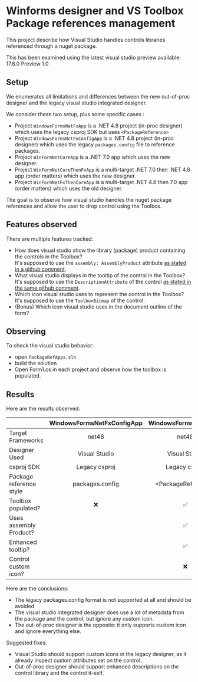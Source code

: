 ﻿# Winforms designer and VS Toolbox Package references management

This project describe how Visual Studio handles controls libraries referenced through a nuget package.

This has been examined using the latest visual studio preview available: 17.8.0 Preview 1.0

## Setup

We enumerates all limitations and differences between the new out-of-proc designer and the legacy visual studio integrated designer.

We consider these two setup, plus some specific cases :

- Project `WindowsFormsNetFxApp` is a .NET 4.8 project (in-proc designer) which uses the legacy csproj SDK but uses `<PackageReference>`
- Project `WindowsFormsNetFxConfigApp` is a .NET 4.8 project (in-proc designer) which uses the legacy `packages.config` file to reference packages.
- Project `WinFormNetCoreApp` is a .NET 7.0 app which uses the new designer.
- Project `WinFormNetCoreThenFxApp` is a multi-target .NET 7.0 then .NET 4.8 app (order matters) which uses the new designer.
- Project `WinFormNetFxThenCoreApp` is a multi-target .NET 4.8 then 7.0 app (order matters) which uses the old designer.

The goal is to observe how visual studio handles the nuget package references and allow the user to drop control using the Toolbox.

## Features observed

There are multiple features tracked:

- How does visual studio show the library (package) product containing the controls in the Toolbox?  
  It's supposed to use the `assembly: AssemblyProduct` attribute [as stated in a github comment](https://github.com/NuGet/Home/issues/6440#issuecomment-434827530).
- What visual studio displays in the tooltip of the control in the Toolbox?
  It's supposed to use the `DescriptionAttribute` of the control [as stated in the same github comment](https://github.com/NuGet/Home/issues/6440#issuecomment-434827530).
- Which icon visual studio uses to represent the control in the Toolbox?
  It's supposed to use the `ToolboxBitmap` of the control.
- (Bonus) Which icon visual studio uses in the document outline of the form?

## Observing

To check the visual studio behavior:

- open `PackageRefApps.sln`
- build the solution
- Open Form1.cs in each project and observe how the toolbox is populated.

## Results

Here are the results observed:

|                         | WindowsFormsNetFxConfigApp |  WindowsFormsNetFxApp |   WinFormNetCoreApp   | WinFormNetCoreThenFxApp | WinFormNetFxThenCoreApp |
|-------------------------|:--------------------------:|:---------------------:|:---------------------:|:-----------------------:|:-----------------------:|
| Target Frameworks       |            net48           |         net48         |     net7.0-windows    |   net7.0-windows;net48  |   net48;net7.0-windows  |
| Designer Used           |        Visual Studio       |     Visual Studio     |      Out-of-Proc      |       Out-of-Proc       |      Visual Studio      |
| csproj SDK              |        Legacy csproj       |     Legacy csproj     |        New SDK        |         New SDK         |         New SDK         |
| Package reference style |       packages.config      | &lt;PackageReference> | &lt;PackageReference> |  &lt;PackageReference>  |  &lt;PackageReference>  |
| Toolbox populated?      |              ❌             |           ✅           |           ✅           |            ✅            |            ✅            |
| Uses assembly Product?  |                            |           ✅           |           ❌           |            ❌            |            ✅            |
| Enhanced tooltip?       |                            |           ✅           |           ❌           |            ❌            |            ✅            |
| Control custom icon?    |                            |           ❌           |           ✅           |            ✅            |            ❌            |

Here are the conclusions:

- The legacy packages.config format is not supported at all and should be avoided
- The visual studio integrated designer does use a lot of metadata from the package and the control, but ignore any custom icon.
- The out-of-proc designer is the opposite: it only supports custom icon and ignore everything else.


Suggested fixes:

- Visual Studio should support custom icons in the legacy designer, as it already inspect custom attributes set on the control.
- Out-of-proc designer should support enhanced descriptions on the control library and the control it-self.